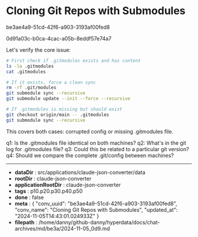 # Cloning Git Repos with Submodules

be3ae4a9-51cd-42f6-a903-3193af00fed8

0d91a03c-b0ca-4cac-a05b-8eddf57e74a7

 Let's verify the core issue:
```bash
# First check if .gitmodules exists and has content
ls -la .gitmodules
cat .gitmodules

# If it exists, force a clean sync
rm -rf .git/modules
git submodule sync --recursive
git submodule update --init --force --recursive

# If .gitmodules is missing but should exist
git checkout origin/main -- .gitmodules
git submodule sync --recursive
```

This covers both cases: corrupted config or missing .gitmodules file.

q1: Is the .gitmodules file identical on both machines?
q2: What's in the git log for .gitmodules file?
q3: Could this be related to a particular git version?
q4: Should we compare the complete .git/config between machines?

---

* **dataDir** : src/applications/claude-json-converter/data
* **rootDir** : claude-json-converter
* **applicationRootDir** : claude-json-converter
* **tags** : p10.p20.p30.p40.p50
* **done** : false
* **meta** : {
  "conv_uuid": "be3ae4a9-51cd-42f6-a903-3193af00fed8",
  "conv_name": "Cloning Git Repos with Submodules",
  "updated_at": "2024-11-05T14:43:01.024933Z"
}
* **filepath** : /home/danny/github-danny/hyperdata/docs/chat-archives/md/be3a/2024-11-05_0d9.md